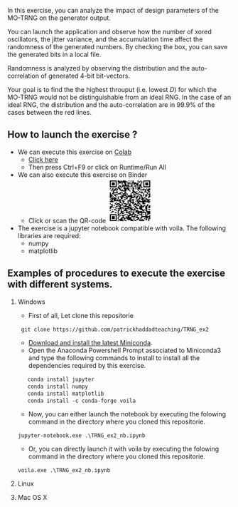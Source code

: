 In this exercise, you can analyze the impact of design parameters of the MO-TRNG on the generator output. 

You can launch the application and observe how the number of xored oscillators, the jitter variance, and the accumulation time affect the randomness of the generated numbers. 
By checking the box, you can save the generated bits in a local file.

Randomness is analyzed by observing the distribution and the auto-correlation of generated 4-bit bit-vectors.

Your goal is to find the the highest throuput (i.e. lowest $D$) for which the MO-TRNG would not be distinguishable from an ideal RNG.
In the case of an ideal RNG, the distribution and the auto-correlation are in 99.9\% of the cases between the red lines.

## How to launch the exercise ?
* We can execute this exercise on [Colab](https://colab.research.google.com/github/patrickhaddadteaching/TRNG_ex2/blob/main/TRNG_ex2_nb.ipynb)
    * [Click here](https://colab.research.google.com/github/patrickhaddadteaching/TRNG_ex2/blob/main/TRNG_ex2_nb.ipynb)
    * Then press Ctrl+F9 or click on Runtime/Run All
* We can also execute this exercise on Binder
    * Click or scan the QR-code <a href="https://mybinder.org/v2/gh/patrickhaddadteaching/TRNG_ex2/main?urlpath=voila%2Frender%2FTRNG_ex2_nb.ipynb"><img src="qr-code-TRNG_ex2.png" style="width:100px;height:100px;"></a>    
* The exercise is a jupyter notebook compatible with voila.
The following libraries are required:
    * numpy
    * matplotlib
## Examples of procedures to execute the exercise with different systems.
1. Windows
    * First of all, Let clone this repositorie
    ```
     git clone https://github.com/patrickhaddadteaching/TRNG_ex2
    ```
    * [Download and install the latest Miniconda](https://docs.conda.io/en/latest/miniconda.html#latest-miniconda-installer-links).
    * Open the Anaconda Powershell Prompt associated to Miniconda3 and type the following commands to install  to install all the dependencies required by this exercise.
     ```
        conda install jupyter
        conda install numpy
        conda install matplotlib
        conda install -c conda-forge voila    
    ```
    * Now, you can either launch the notebook by executing the folowing command in the directory where you cloned this repositorie.
    ```
    jupyter-notebook.exe .\TRNG_ex2_nb.ipynb
    ```
    
    * Or, you can directly launch it with voila  by executing the folowing command in the directory where you cloned this repositorie.
    ```
    voila.exe .\TRNG_ex2_nb.ipynb
    ```
2. Linux
3. Mac OS X
